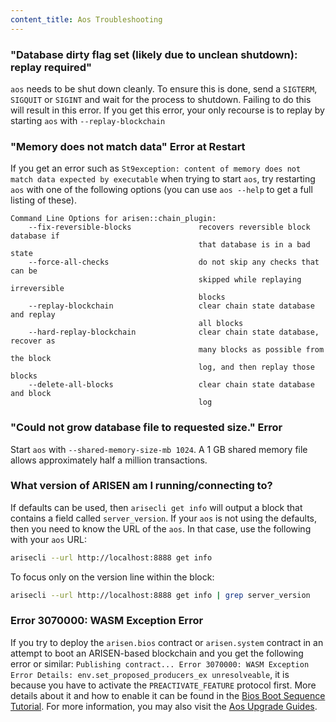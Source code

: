 ```yaml
---
content_title: Aos Troubleshooting
---
```


### "Database dirty flag set (likely due to unclean shutdown): replay required"

`aos` needs to be shut down cleanly. To ensure this is done, send a `SIGTERM`, `SIGQUIT` or `SIGINT` and wait for the process to shutdown. Failing to do this will result in this error. If you get this error, your only recourse is to replay by starting `aos` with `--replay-blockchain` 

### "Memory does not match data" Error at Restart

If you get an error such as `St9exception: content of memory does not match data expected by executable` when trying to start `aos`, try restarting `aos` with one of the following options (you can use `aos --help` to get a full listing of these).

```
Command Line Options for arisen::chain_plugin:
    --fix-reversible-blocks               recovers reversible block database if 
                                          that database is in a bad state
    --force-all-checks                    do not skip any checks that can be 
                                          skipped while replaying irreversible 
                                          blocks
    --replay-blockchain                   clear chain state database and replay 
                                          all blocks
    --hard-replay-blockchain              clear chain state database, recover as 
                                          many blocks as possible from the block 
                                          log, and then replay those blocks
    --delete-all-blocks                   clear chain state database and block 
                                          log
```

### "Could not grow database file to requested size." Error

Start `aos` with `--shared-memory-size-mb 1024`. A 1 GB shared memory file allows approximately half a million transactions.

### What version of ARISEN am I running/connecting to?

If defaults can be used, then `arisecli get info` will output a block that contains a field called `server_version`.  If your `aos` is not using the defaults, then you need to know the URL of the `aos`. In that case, use the following with your `aos` URL:

```sh
arisecli --url http://localhost:8888 get info
```

To focus only on the version line within the block:

```sh
arisecli --url http://localhost:8888 get info | grep server_version
```

### Error 3070000: WASM Exception Error

If you try to deploy the `arisen.bios` contract or `arisen.system` contract in an attempt to boot an ARISEN-based blockchain and you get the following error or similar: `Publishing contract... Error 3070000: WASM Exception Error Details: env.set_proposed_producers_ex unresolveable`, it is because you have to activate the `PREACTIVATE_FEATURE` protocol first. More details about it and how to enable it can be found in the [Bios Boot Sequence Tutorial](https://developers.rsn.io/welcome/latest/tutorials/bios-boot-sequence/#112-set-the-arisensystem-contract). For more information, you may also visit the [Aos Upgrade Guides](https://developers.rsn.io/manuals/rsn/latest/aos/upgrade-guides/).
